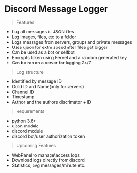 # Discord Message Logger
>Features
- Log all messages to JSON files
- Log images, files, etc to a folder
- Logs messages from servers, groups and private messages
- Uses ujson for extra speed after files get bigger
- Can be used as a bot or selfbot
- Encrypts token using Fernet and a random generated key
- Can be ran on a server for logging 24/7
>Log structure
- Identified by message ID
- Guild ID and Name(only for servers)
- Channel ID
- Timestamp
- Author and the authors discrimator + ID

>Requirements
- python 3.6+
- ujson module
- discord module
- discord bot/user authorization token

>Upcoming Features
- WebPanel to manage\access logs
- Download logs directly from discord
- Statistics, avg messages/minute etc. 
